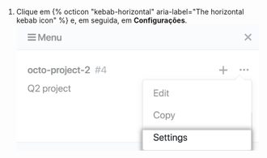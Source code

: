 1. Clique em {% octicon "kebab-horizontal" aria-label="The horizontal kebab icon" %} e, em seguida, em **Configurações**. ![Opção de configurações no menu suspenso da barra lateral do projeto](/assets/images/help/projects/project-board-settings.png)
